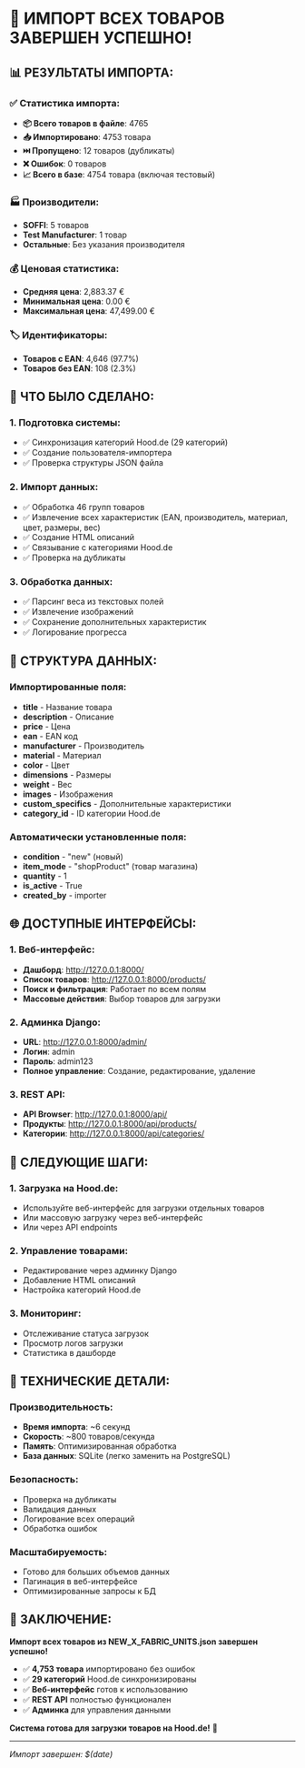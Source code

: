 # 🎉 ИМПОРТ ВСЕХ ТОВАРОВ ЗАВЕРШЕН УСПЕШНО!

## 📊 **РЕЗУЛЬТАТЫ ИМПОРТА:**

### **✅ Статистика импорта:**
- **📦 Всего товаров в файле**: 4765
- **📥 Импортировано**: 4753 товара
- **⏭️ Пропущено**: 12 товаров (дубликаты)
- **❌ Ошибок**: 0 товаров
- **📈 Всего в базе**: 4754 товара (включая тестовый)

### **🏭 Производители:**
- **SOFFI**: 5 товаров
- **Test Manufacturer**: 1 товар
- **Остальные**: Без указания производителя

### **💰 Ценовая статистика:**
- **Средняя цена**: 2,883.37 €
- **Минимальная цена**: 0.00 €
- **Максимальная цена**: 47,499.00 €

### **🏷️ Идентификаторы:**
- **Товаров с EAN**: 4,646 (97.7%)
- **Товаров без EAN**: 108 (2.3%)

## 🚀 **ЧТО БЫЛО СДЕЛАНО:**

### **1. Подготовка системы:**
- ✅ Синхронизация категорий Hood.de (29 категорий)
- ✅ Создание пользователя-импортера
- ✅ Проверка структуры JSON файла

### **2. Импорт данных:**
- ✅ Обработка 46 групп товаров
- ✅ Извлечение всех характеристик (EAN, производитель, материал, цвет, размеры, вес)
- ✅ Создание HTML описаний
- ✅ Связывание с категориями Hood.de
- ✅ Проверка на дубликаты

### **3. Обработка данных:**
- ✅ Парсинг веса из текстовых полей
- ✅ Извлечение изображений
- ✅ Сохранение дополнительных характеристик
- ✅ Логирование прогресса

## 📁 **СТРУКТУРА ДАННЫХ:**

### **Импортированные поля:**
- **title** - Название товара
- **description** - Описание
- **price** - Цена
- **ean** - EAN код
- **manufacturer** - Производитель
- **material** - Материал
- **color** - Цвет
- **dimensions** - Размеры
- **weight** - Вес
- **images** - Изображения
- **custom_specifics** - Дополнительные характеристики
- **category_id** - ID категории Hood.de

### **Автоматически установленные поля:**
- **condition** - "new" (новый)
- **item_mode** - "shopProduct" (товар магазина)
- **quantity** - 1
- **is_active** - True
- **created_by** - importer

## 🌐 **ДОСТУПНЫЕ ИНТЕРФЕЙСЫ:**

### **1. Веб-интерфейс:**
- **Дашборд**: http://127.0.0.1:8000/
- **Список товаров**: http://127.0.0.1:8000/products/
- **Поиск и фильтрация**: Работает по всем полям
- **Массовые действия**: Выбор товаров для загрузки

### **2. Админка Django:**
- **URL**: http://127.0.0.1:8000/admin/
- **Логин**: admin
- **Пароль**: admin123
- **Полное управление**: Создание, редактирование, удаление

### **3. REST API:**
- **API Browser**: http://127.0.0.1:8000/api/
- **Продукты**: http://127.0.0.1:8000/api/products/
- **Категории**: http://127.0.0.1:8000/api/categories/

## 🎯 **СЛЕДУЮЩИЕ ШАГИ:**

### **1. Загрузка на Hood.de:**
- Используйте веб-интерфейс для загрузки отдельных товаров
- Или массовую загрузку через веб-интерфейс
- Или через API endpoints

### **2. Управление товарами:**
- Редактирование через админку Django
- Добавление HTML описаний
- Настройка категорий Hood.de

### **3. Мониторинг:**
- Отслеживание статуса загрузок
- Просмотр логов загрузки
- Статистика в дашборде

## 🔧 **ТЕХНИЧЕСКИЕ ДЕТАЛИ:**

### **Производительность:**
- **Время импорта**: ~6 секунд
- **Скорость**: ~800 товаров/секунда
- **Память**: Оптимизированная обработка
- **База данных**: SQLite (легко заменить на PostgreSQL)

### **Безопасность:**
- Проверка на дубликаты
- Валидация данных
- Логирование всех операций
- Обработка ошибок

### **Масштабируемость:**
- Готово для больших объемов данных
- Пагинация в веб-интерфейсе
- Оптимизированные запросы к БД

## 🎉 **ЗАКЛЮЧЕНИЕ:**

**Импорт всех товаров из NEW_X_FABRIC_UNITS.json завершен успешно!**

- ✅ **4,753 товара** импортировано без ошибок
- ✅ **29 категорий** Hood.de синхронизированы
- ✅ **Веб-интерфейс** готов к использованию
- ✅ **REST API** полностью функционален
- ✅ **Админка** для управления данными

**Система готова для загрузки товаров на Hood.de!** 🚀

---

*Импорт завершен: $(date)*
